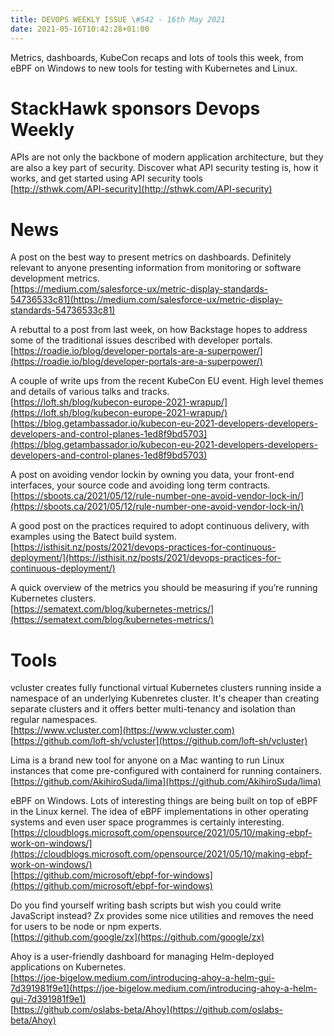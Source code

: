 ```yaml
---
title: DEVOPS WEEKLY ISSUE \#542 - 16th May 2021 
date: 2021-05-16T10:42:28+01:00
---
```


Metrics, dashboards, KubeCon recaps and lots of tools this week, from eBPF on Windows to new tools for testing with Kubernetes and Linux.


StackHawk sponsors Devops Weekly
============================

APIs are not only the backbone of modern application architecture, but they are also a key part of security. Discover what API security testing is, how it works, and get started using API security tools
<br>[http://sthwk.com/API-security](http://sthwk.com/API-security)


News
====

A post on the best way to present metrics on dashboards. Definitely relevant to anyone presenting information from monitoring or software development metrics.
<br>[https://medium.com/salesforce-ux/metric-display-standards-54736533c81](https://medium.com/salesforce-ux/metric-display-standards-54736533c81)


A rebuttal to a post from last week, on how Backstage hopes to address some of the traditional issues described with developer portals.
<br>[https://roadie.io/blog/developer-portals-are-a-superpower/](https://roadie.io/blog/developer-portals-are-a-superpower/)


A couple of write ups from the recent KubeCon EU event. High level themes and details of various talks and tracks.
<br>[https://loft.sh/blog/kubecon-europe-2021-wrapup/](https://loft.sh/blog/kubecon-europe-2021-wrapup/)
<br>[https://blog.getambassador.io/kubecon-eu-2021-developers-developers-developers-and-control-planes-1ed8f9bd5703](https://blog.getambassador.io/kubecon-eu-2021-developers-developers-developers-and-control-planes-1ed8f9bd5703)


A post on avoiding vendor lockin by owning you data, your front-end interfaces, your source code and avoiding long term contracts.
<br>[https://sboots.ca/2021/05/12/rule-number-one-avoid-vendor-lock-in/](https://sboots.ca/2021/05/12/rule-number-one-avoid-vendor-lock-in/)


A good post on the practices required to adopt continuous delivery, with examples using the Batect build system.
<br>[https://isthisit.nz/posts/2021/devops-practices-for-continuous-deployment/](https://isthisit.nz/posts/2021/devops-practices-for-continuous-deployment/)


A quick overview of the metrics you should be measuring if you’re running Kubernetes clusters.
<br>[https://sematext.com/blog/kubernetes-metrics/](https://sematext.com/blog/kubernetes-metrics/)


Tools
=====

vcluster creates fully functional virtual Kubernetes clusters running inside a namespace of an underlying Kubenretes cluster. It's cheaper than creating separate clusters and it offers better multi-tenancy and isolation than regular namespaces.
<br>[https://www.vcluster.com](https://www.vcluster.com)
<br>[https://github.com/loft-sh/vcluster](https://github.com/loft-sh/vcluster)


Lima is a brand new tool for anyone on a Mac wanting to run Linux instances that come pre-configured with containerd for running containers.
<br>[https://github.com/AkihiroSuda/lima](https://github.com/AkihiroSuda/lima)


eBPF on Windows. Lots of interesting things are being built on top of eBPF in the Linux kernel. The idea of eBPF implementations in other operating systems and even user space programmes is certainly interesting.
<br>[https://cloudblogs.microsoft.com/opensource/2021/05/10/making-ebpf-work-on-windows/](https://cloudblogs.microsoft.com/opensource/2021/05/10/making-ebpf-work-on-windows/)
<br>[https://github.com/microsoft/ebpf-for-windows](https://github.com/microsoft/ebpf-for-windows)


Do you find yourself writing bash scripts but wish you could write JavaScript instead? Zx provides some nice utilities and removes the need for users to be node or npm experts.
<br>[https://github.com/google/zx](https://github.com/google/zx)


Ahoy is a user-friendly dashboard for managing Helm-deployed applications on Kubernetes.
<br>[https://joe-bigelow.medium.com/introducing-ahoy-a-helm-gui-7d391981f9e1](https://joe-bigelow.medium.com/introducing-ahoy-a-helm-gui-7d391981f9e1)
<br>[https://github.com/oslabs-beta/Ahoy](https://github.com/oslabs-beta/Ahoy)




